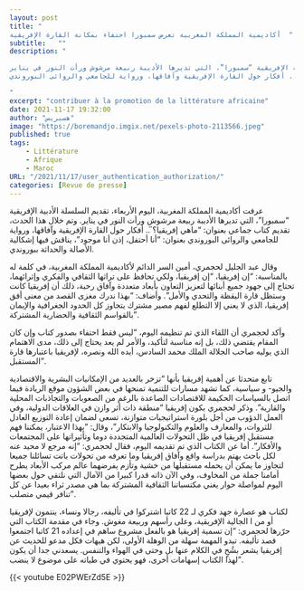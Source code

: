 ```yaml
---
layout: post 
title: "
أكاديمية المملكة المغربية تعرض سمبورا احتفاء بمكانة القارة الإفريقية  "
subtitle:   ""
description: "

عرفت أكاديمية المملكة المغربية، اليوم الأربعاء، تقديم السلسلة الأدبية الإفريقية “سمبورا”، التي تديرها الأديبة ربيعة مرشوش ورأت النور في يناير.
وتم خلال هذا الحدث، تقديم كتاب جماعي بعنوان: “ماهي إفريقيا؟̎ .. أفكار حول القارة الإفريقية وآفاقها، ورواية للجامعي والروائى البوروندي Juvénal Ngorwanubusa بعنوان: “أنا أحتفل، إذن أنا موجود”، يناقش فيها إشكالية الأصالة والحداثة ببوروندي.

"
excerpt: "contribuer à la promotion de la littérature africaine"
date: 2021-11-17 19:32:00
author: "هسبريس"
image: "https://boremandjo.imgix.net/pexels-photo-2113566.jpeg"
published: true
tags:
    - Littérature
    - Afrique
    - Maroc
URL: "/2021/11/17/user_authentication_authorization/"
categories: [Revue de presse]
---
```


عرفت أكاديمية المملكة المغربية، اليوم الأربعاء، تقديم السلسلة الأدبية الإفريقية “سمبورا”، التي تديرها الأديبة ربيعة مرشوش ورأت النور في يناير.
وتم خلال هذا الحدث، تقديم كتاب جماعي بعنوان: “ماهي إفريقيا؟̎ .. أفكار حول القارة الإفريقية وآفاقها، ورواية للجامعي والروائى البوروندي  بعنوان: “أنا أحتفل، إذن أنا موجود”، يناقش فيها إشكالية الأصالة والحداثة ببوروندي.

وقال عبد الجليل لحجمري، أمين السر الدائم لأكاديمية المملكة المغربية، في كلمة له بالمناسبة: “إن إفريقيا، 
“إن إفريقيا، ولكي تحافظ على تراثها الثقافي والفكري وإثرائهما، تحتاج إلى جهود جميع أبنائها لتعزيز التعاون بأبعاد متعددة وآفاق رحبة، ذلك أن إفريقيا كانت وستظل قارة اليقظة والتحدي والأمل”.
وأضاف: “بهذا ندرك مغزى القصد من معنى أفق إفريقيا، الذي لا يعني إلا التطلع لفهم مصير مشترك يتجاوز كل الحدود الجغرافية والإيمان بالقواسم الثقافية والحضارية المشتركة”.

وأكد لحجمري أن اللقاء الذي تم تنظيمه اليوم، “ليس فقط احتفاء بصدور كتاب وإن كان المقام يقتضي ذلك، بل إنه مناسبة لتأكيد، والأمر لم يعد يحتاج إلى ذلك، مدى الاهتمام الذي يوليه صاحب الجلالة الملك محمد السادس، أيده الله ونصره، لإفريقيا باعتبارها قارة المستقبل”.


تابع متحدثا عن أهمية إفريقيا بأنها “تزخر بالعديد من الإمكانيات البشرية والاقتصادية والجيو- و
سياسية، كما تشهد مسارات للتنمية تمنحها في بعض الشؤون موقع الريادة فيما اتصل بالسياسات الحكيمة للاقتصادات الصاعدة بالرغم من الصعوبات والتجاذبات المحلية والقارية”.
وذكر لحجمري بكون إفريقيا “منطقة ذات أثر وازن في العلاقات الدولية، وفي العمل الدؤوب من أجل بلورة استراتيجيات متوازنة، تسعى لضمان إعادة التوزيع العادل للثروات، والمعارف والعلوم والتكنولوجيا والابتكار”، وقال: “بهذا الاعتبار، يمكننا فهم مستقبل إفريقيا في ظل التحولات العالمية المتجددة دوما وتأثيراتها على المجتمعات والأفكار”.
أما عن الكتاب الذي تم تقديمه اليوم، فقال لحجمري: “إنه مرجع لا محيد عنه لكل باحث يهتم بدراسة واقع وآفاق إفريقيا وما تعرفه من تحولات باتت تسائلنا جميعا لتجاوز ما يمكن أن يحمله مستقبلها من خشية وتأزم يفرضهما عالم مركب الأبعاد يطرح أمامنا جملة من المخاوف، وفي الآن ذاته قدرا كبيرا من الآمال التي نلتقي حول بعضها اليوم لمواصلة حوار يغني مكتسباتنا الثقافية المشتركة بما هي مصدر ثراء بعيدا عن كل تنافر قيمي متصلب”.

لكتاب هو عصارة جهد فكري لـ 22 كاتبا اشتركوا في تأليفه، رجالا ونساء، ينتمون لإفريقيا أو من ا
 الجالية الإفريقية، وعلى رأسهم  وربيعة مغوش.
وجاء في مقدمة الكتاب التي حرّرها لحجمري: “إن تسمية إفريقيا هو بالفعل مشروع ساهم في إعداده 21 كاتبا اجتمعوا قصد تأليفه. تبدو المهمة سهلة من الوهلة الأولى، لكن هيهات فكل مدعو للحديث عن إفريقيا يشعر بشُحٍ في الكلام عنها بل وحتى في الهواء والتنفس. يسعدني جدا أن يكون لهذا الكتاب إسهامات أخرى، فهو يحتوي في طياته على موضوع لا ينضب”.


{{< youtube E02PWErZd5E >}}

